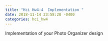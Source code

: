 ```yaml
---
title: "Hci Hw4-4  Implementation "
date: 2018-11-14 23:58:28 -0400
categories: hci_hw4
---
```

Implementation of your Photo Organizer design 
